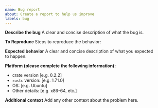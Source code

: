 ```yaml
---
name: Bug report
about: Create a report to help us improve
labels: bug
---
```


**Describe the bug**
A clear and concise description of what the bug is.

**To Reproduce**
Steps to reproduce the behavior:

**Expected behavior**
A clear and concise description of what you expected to happen.

**Platform (please complete the following information):**
 - crate version [e.g. 0.2.2]
 - `rustc` version: [e.g. 1.71.0]
 - OS: [e.g. Ubuntu]
 - Other details: [e.g. x86-64, etc.]

**Additional context**
Add any other context about the problem here.
